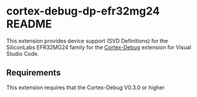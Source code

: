 # cortex-debug-dp-efr32mg24 README

This extension provides device support (SVD Definitions) for the SiliconLabs EFR32MG24 family for the [Cortex-Debug](https://marketplace.visualstudio.com/items?itemName=marus25.cortex-debug) extension for Visual Studio Code.

## Requirements

This extension requires that the Cortex-Debug V0.3.0 or higher

